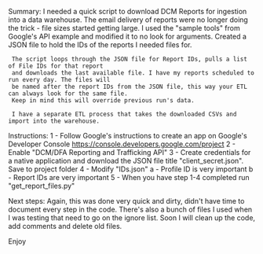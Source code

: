 Summary:
     I needed a quick script to download DCM Reports for ingestion into a data warehouse.
	 The email delivery of reports were no longer doing the trick - file sizes started getting large.
	 I used the "sample tools" from Google's API example and modified it to no look for arguments.
	 Created a JSON file to hold the IDs of the reports I needed files for.
	 
	 The script loops through the JSON file for Report IDs, pulls a list of File IDs for that report
	 and downloads the last available file. I have my reports scheduled to run every day. The files will
	 be named after the report IDs from the JSON file, this way your ETL can always look for the same file.
	 Keep in mind this will override previous run's data.
	 
	 I have a separate ETL process that takes the downloaded CSVs and import into the warehouse.
	 
Instructions:
	1 - Follow Google's instructions to create an app on Google's Developer Console https://console.developers.google.com/project
	2 - Enable "DCM/DFA Reporting and Trafficking API"
	3 - Create credentials for a native application and download the JSON file title "client_secret.json". Save to project folder
	4 - Modify "IDs.json"
		a - Profile ID is very important
		b - Report IDs are very important
	5 - When you have step 1-4 completed run "get_report_files.py"
	
Next steps:
	Again, this was done very quick and dirty, didn't have time to document every step in the code. There's also a bunch of files 
	I used when I was testing that need to go on the ignore list. Soon I will clean up the code, add comments and delete old files.
	
Enjoy